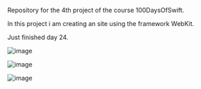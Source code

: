Repository for the 4th project of the course 100DaysOfSwift. 

In this project i am creating an site using the framework WebKit.

Just finished day 24. 


![image](https://user-images.githubusercontent.com/122572631/235954509-775c1065-a2ca-45de-941a-9be6e26adfe3.png)


![image](https://user-images.githubusercontent.com/122572631/235954155-7b0f50bf-36a7-4e7b-bcbe-9da14e6f1e46.png)


![image](https://user-images.githubusercontent.com/122572631/235954302-cb5e3314-ced0-458d-9544-b586e51a184e.png)
